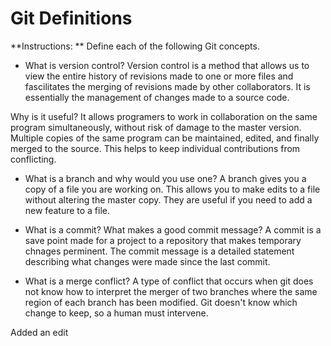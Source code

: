# Git Definitions

**Instructions: ** Define each of the following Git concepts.

* What is version control? Version control is a method that allows us to view the entire history of revisions made to one or more files and fascilitates the merging of revisions made by other collaborators. It is essentially the management of changes made to a source code.

Why is it useful? It allows programers to work in collaboration on the same program simultaneously, without risk of damage to the master version. Multiple copies of the same program can be maintained, edited, and finally merged to the source. This helps to keep individual contributions from conflicting.

* What is a branch and why would you use one? A branch gives you a copy of a file you are working on. This allows you to make edits to a file without altering the master copy. They are useful if you need to add a new feature to a file.

* What is a commit? What makes a good commit message? A commit is a save point made for a project to a repository that makes temporary chnages perminent. The commit message is a detailed statement describing what changes were made since the last commit.

* What is a merge conflict? A type of conflict that occurs when git does not know how to interpret the merger of two branches where the same region of each branch has been modified. Git doesn't know which change to keep, so a human must intervene.

Added an edit